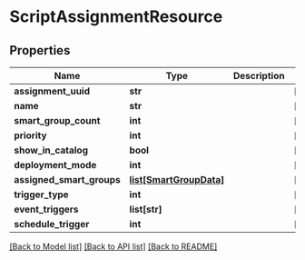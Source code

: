 # ScriptAssignmentResource

## Properties
Name | Type | Description | Notes
------------ | ------------- | ------------- | -------------
**assignment_uuid** | **str** |  | [optional] 
**name** | **str** |  | [optional] 
**smart_group_count** | **int** |  | [optional] 
**priority** | **int** |  | [optional] 
**show_in_catalog** | **bool** |  | [optional] 
**deployment_mode** | **int** |  | [optional] 
**assigned_smart_groups** | [**list[SmartGroupData]**](SmartGroupData.md) |  | [optional] 
**trigger_type** | **int** |  | [optional] 
**event_triggers** | **list[str]** |  | [optional] 
**schedule_trigger** | **int** |  | [optional] 

[[Back to Model list]](../README.md#documentation-for-models) [[Back to API list]](../README.md#documentation-for-api-endpoints) [[Back to README]](../README.md)


